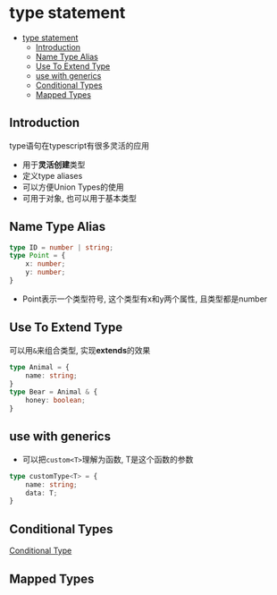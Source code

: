 # type statement

- [type statement](#type-statement)
  - [Introduction](#introduction)
  - [Name Type Alias](#name-type-alias)
  - [Use To Extend Type](#use-to-extend-type)
  - [use with generics](#use-with-generics)
  - [Conditional Types](#conditional-types)
  - [Mapped Types](#mapped-types)

## Introduction

type语句在typescript有很多灵活的应用

- 用于**灵活创建**类型
- 定义type aliases
- 可以方便Union Types的使用
- 可用于对象, 也可以用于基本类型

## Name Type Alias

```ts
type ID = number | string;
type Point = {
    x: number;
    y: number;
}
```
- Point表示一个类型符号, 这个类型有x和y两个属性, 且类型都是number

## Use To Extend Type

可以用`&`来组合类型, 实现**extends**的效果

```ts
type Animal = {
    name: string;
}
type Bear = Animal & {
    honey: boolean;
}
```

## use with generics

- 可以把`custom<T>`理解为函数, T是这个函数的参数

```ts
type customType<T> = {
    name: string;
    data: T;
}
```

## Conditional Types

[Conditional Type](TypeScript_Condition_Type.md)

## Mapped Types


